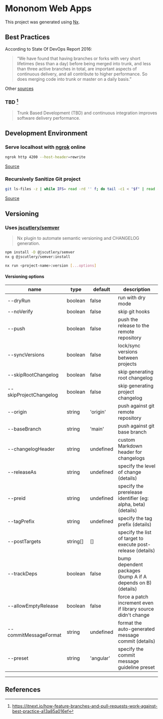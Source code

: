 # Mononom Web Apps

This project was generated using [Nx](https://nx.dev).

## Best Practices

According to State Of DevOps Report 2016:

> “We have found that having branches or forks with very short lifetimes (less than a day) before being merged into trunk, and less than three active branches in total, are important aspects of continuous delivery, and all contribute to higher performance. So does merging code into trunk or master on a daily basis.”

Other [sources](https://puppet.com/resources/report/state-of-devops-report/)

### TBD [^1]

> Trunk Based Development (TBD) and continuous integration improves software delivery performance.

[](https://miro.medium.com/max/1400/1*9qBAimfK7VZ1IG-2-puMUg.png)

## Development Environment

### Serve localhost with [ngrok](https://ngrok.com/) online

```bash
ngrok http 4200 --host-header=rewrite
```

[Source](https://stackoverflow.com/questions/45425721/invalid-host-header-when-ngrok-tries-to-connect-to-react-dev-server)

### Recursively Sanitize Git project

```bash
git ls-files -z | while IFS= read -rd '' f; do tail -c1 < "$f" | read -r _ || echo >> "$f"; done
```

[Source](https://unix.stackexchange.com/a/161853)

## Versioning

### Uses [jscutlery/semver](https://github.com/jscutlery/semver)

> Nx plugin to automate semantic versioning and CHANGELOG generation.

```bash
npm install -D @jscutlery/semver
nx g @jscutlery/semver:install
```

```bash
nx run <project-name>:version [...options]
```

#### Versioning options

| name                   | type     | default   | description                                                   |
| ---------------------- | -------- | --------- | ------------------------------------------------------------- |
| --dryRun               | boolean  | false     | run with dry mode                                             |
| --noVerify             | boolean  | false     | skip git hooks                                                |
| --push                 | boolean  | false     | push the release to the remote repository                     |
| --syncVersions         | boolean  | false     | lock/sync versions between projects                           |
| --skipRootChangelog    | boolean  | false     | skip generating root changelog                                |
| --skipProjectChangelog | boolean  | false     | skip generating project changelog                             |
| --origin               | string   | 'origin'  | push against git remote repository                            |
| --baseBranch           | string   | 'main'    | push against git base branch                                  |
| --changelogHeader      | string   | undefined | custom Markdown header for changelogs                         |
| --releaseAs            | string   | undefined | specify the level of change (details)                         |
| --preid                | string   | undefined | specify the prerelease identifier (eg: alpha, beta) (details) |
| --tagPrefix            | string   | undefined | specify the tag prefix (details)                              |
| --postTargets          | string[] | []        | specify the list of target to execute post-release (details)  |
| --trackDeps            | boolean  | false     | bump dependent packages (bump A if A depends on B) (details)  |
| --allowEmptyRelease    | boolean  | false     | force a patch increment even if library source didn't change  |
| --commitMessageFormat  | string   | undefined | format the auto-generated message commit (details)            |
| --preset               | string   | 'angular' | specify the commit message guideline preset                   |

---

## References

[^1]: <https://itnext.io/how-feature-branches-and-pull-requests-work-against-best-practice-a13a85a016ef>

<!-- ## Adding capabilities to your workspace

Nx supports many plugins which add capabilities for developing different types of applications and different tools.

These capabilities include generating applications, libraries, etc as well as the devtools to test, and build projects as well.

Below are our core plugins:

- [React](https://reactjs.org)
  - `npm install --save-dev @nrwl/react`
- Web (no framework frontends)
  - `npm install --save-dev @nrwl/web`
- [Angular](https://angular.io)
  - `npm install --save-dev @nrwl/angular`
- [Nest](https://nestjs.com)
  - `npm install --save-dev @nrwl/nest`
- [Express](https://expressjs.com)
  - `npm install --save-dev @nrwl/express`
- [Node](https://nodejs.org)
  - `npm install --save-dev @nrwl/node`

There are also many [community plugins](https://nx.dev/community) you could add.

## Generate an application

Run `nx g @nrwl/react:app my-app` to generate an application.

> You can use any of the plugins above to generate applications as well.

When using Nx, you can create multiple applications and libraries in the same workspace.

## Generate a library

Run `nx g @nrwl/react:lib my-lib` to generate a library.

> You can also use any of the plugins above to generate libraries as well.

Libraries are shareable across libraries and applications. They can be imported from `@mononom-web-apps/mylib`.

## Development server

Run `nx serve my-app` for a dev server. Navigate to <http://localhost:4200/>. The app will automatically reload if you change any of the source files.

## Code scaffolding

Run `nx g @nrwl/react:component my-component --project=my-app` to generate a new component.

## Build

Run `nx build my-app` to build the project. The build artifacts will be stored in the `dist/` directory. Use the `--prod` flag for a production build.

## Running unit tests

Run `nx test my-app` to execute the unit tests via [Jest](https://jestjs.io).

Run `nx affected:test` to execute the unit tests affected by a change.

## Running end-to-end tests

Run `nx e2e my-app` to execute the end-to-end tests via [Cypress](https://www.cypress.io).

Run `nx affected:e2e` to execute the end-to-end tests affected by a change.

## Understand your workspace

Run `nx graph` to see a diagram of the dependencies of your projects.

## Further help

Visit the [Nx Documentation](https://nx.dev) to learn more.

## ☁ Nx Cloud

### Distributed Computation Caching & Distributed Task Execution

<p style="text-align: center;"><img src="https://raw.githubusercontent.com/nrwl/nx/master/images/nx-cloud-card.png"></p>

Nx Cloud pairs with Nx in order to enable you to build and test code more rapidly, by up to 10 times. Even teams that are new to Nx can connect to Nx Cloud and start saving time instantly.

Teams using Nx gain the advantage of building full-stack applications with their preferred framework alongside Nx’s advanced code generation and project dependency graph, plus a unified experience for both frontend and backend developers.

Visit [Nx Cloud](https://nx.app/) to learn more. -->
